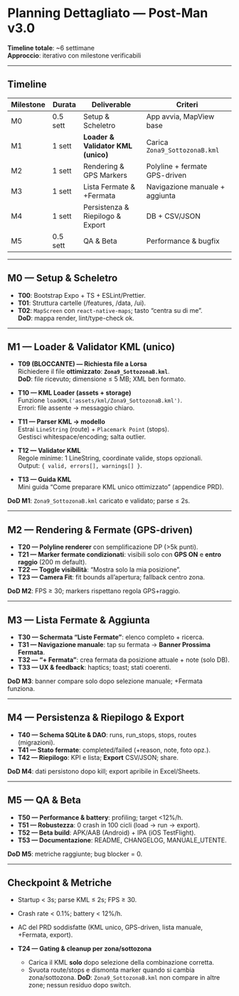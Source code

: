 # Planning Dettagliato — Post-Man v3.0

**Timeline totale**: ~6 settimane  
**Approccio**: iterativo con milestone verificabili

---

## Timeline

| Milestone | Durata | Deliverable | Criteri |
|---|---|---|---|
| M0 | 0.5 sett | Setup & Scheletro | App avvia, MapView base |
| M1 | 1 sett | **Loader & Validator KML (unico)** | Carica `Zona9_SottozonaB.kml` |
| M2 | 1 sett | Rendering & GPS Markers | Polyline + fermate GPS-driven |
| M3 | 1 sett | Lista Fermate & +Fermata | Navigazione manuale + aggiunta |
| M4 | 1 sett | Persistenza & Riepilogo & Export | DB + CSV/JSON |
| M5 | 0.5 sett | QA & Beta | Performance & bugfix |

---

## M0 — Setup & Scheletro
- **T00**: Bootstrap Expo + TS + ESLint/Prettier.  
- **T01**: Struttura cartelle (/features, /data, /ui).  
- **T02**: `MapScreen` con `react-native-maps`; tasto “centra su di me”.  
**DoD**: mappa render, lint/type-check ok.

---

## M1 — Loader & Validator KML (unico)
- **T09 (BLOCCANTE) — Richiesta file a Lorsa**  
  Richiedere il file **ottimizzato**: **`Zona9_SottozonaB.kml`**.  
  **DoD**: file ricevuto; dimensione ≤ 5 MB; XML ben formato.

- **T10 — KML Loader (assets + storage)**  
  Funzione `loadKML('assets/kml/Zona9_SottozonaB.kml')`.  
  Errori: file assente → messaggio chiaro.

- **T11 — Parser KML → modello**  
  Estrai `LineString` (route) + `Placemark Point` (stops).  
  Gestisci whitespace/encoding; salta outlier.

- **T12 — Validator KML**  
  Regole minime: 1 LineString, coordinate valide, stops opzionali.  
  Output: `{ valid, errors[], warnings[] }`.

- **T13 — Guida KML**  
  Mini guida “Come preparare KML unico ottimizzato” (appendice PRD).

**DoD M1**: `Zona9_SottozonaB.kml` caricato e validato; parse ≤ 2s.

---

## M2 — Rendering & Fermate (GPS-driven)
- **T20 — Polyline renderer** con semplificazione DP (>5k punti).  
- **T21 — Marker fermate condizionati**: visibili solo con **GPS ON** e **entro raggio** (200 m default).  
- **T22 — Toggle visibilità**: “Mostra solo la mia posizione”.  
- **T23 — Camera Fit**: fit bounds all’apertura; fallback centro zona.

**DoD M2**: FPS ≥ 30; markers rispettano regola GPS+raggio.

---

## M3 — Lista Fermate & Aggiunta
- **T30 — Schermata “Liste Fermate”**: elenco completo + ricerca.  
- **T31 — Navigazione manuale**: tap su fermata → **Banner Prossima Fermata**.  
- **T32 — “+ Fermata”**: crea fermata da posizione attuale + note (solo DB).  
- **T33 — UX & feedback**: haptics; toast; stati coerenti.

**DoD M3**: banner compare solo dopo selezione manuale; +Fermata funziona.

---

## M4 — Persistenza & Riepilogo & Export
- **T40 — Schema SQLite & DAO**: runs, run_stops, stops, routes (migrazioni).  
- **T41 — Stato fermate**: completed/failed (+reason, note, foto opz.).  
- **T42 — Riepilogo**: KPI e lista; **Export** CSV/JSON; share.

**DoD M4**: dati persistono dopo kill; export apribile in Excel/Sheets.

---

## M5 — QA & Beta
- **T50 — Performance & battery**: profiling; target <12%/h.  
- **T51 — Robustezza**: 0 crash in 100 cicli (load → run → export).  
- **T52 — Beta build**: APK/AAB (Android) + IPA (iOS TestFlight).  
- **T53 — Documentazione**: README, CHANGELOG, MANUALE_UTENTE.

**DoD M5**: metriche raggiunte; bug blocker = 0.

---

## Checkpoint & Metriche
- Startup < 3s; parse KML ≤ 2s; FPS ≥ 30.  
- Crash rate < 0.1%; battery < 12%/h.  
- AC del PRD soddisfatte (KML unico, GPS-driven, lista manuale, +Fermata, export).


- **T24 — Gating & cleanup per zona/sottozona**
  - Carica il KML **solo** dopo selezione della combinazione corretta.
  - Svuota route/stops e dismonta marker quando si cambia zona/sottozona.
  **DoD**: `Zona9_SottozonaB.kml` non compare in altre zone; nessun residuo dopo switch.

